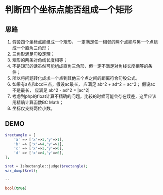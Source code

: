 # 判断四个坐标点能否组成一个矩形

## 思路

1. 假设四个坐标点能组成一个矩形， 一定满足任一相邻的两个点能与另一个点组成一个直角三角形；
2. 三角形满足勾股定理；
3. 矩形的两条对角线长度相等；
4. 不是矩形的话虽然可能组成直角三角形，但一定不满足对角线长度相等的条件；
5. 所以将问题转化成求一个点到其他三个点之间的距离符合勾股公式。
6. 如果有a点和bcd三点，假设ac最长， 应满足 ab^2 + ad^2 = ac^2； 假设ac不是最长， 应满足 ab^2 - ad^2 = |ac^2|
7. 考虑到php的float计算不精确的问题，比较的时候可能会存在误差，这里应该用精确计算函数BC Math；
8. 坐标仅支持两位小数。
## DEMO
```php
$rectangle = [
    'a' => ['x'=>1,'y'=>1],
    'b' => ['x'=>4,'y'=>1],
    'c' => ['x'=>1,'y'=>6],
    'd' => ['x'=>4,'y'=>6],
];

$ret = IsRectangle::judge($rectangle);
var_dump($ret);

--

bool(true)
```
